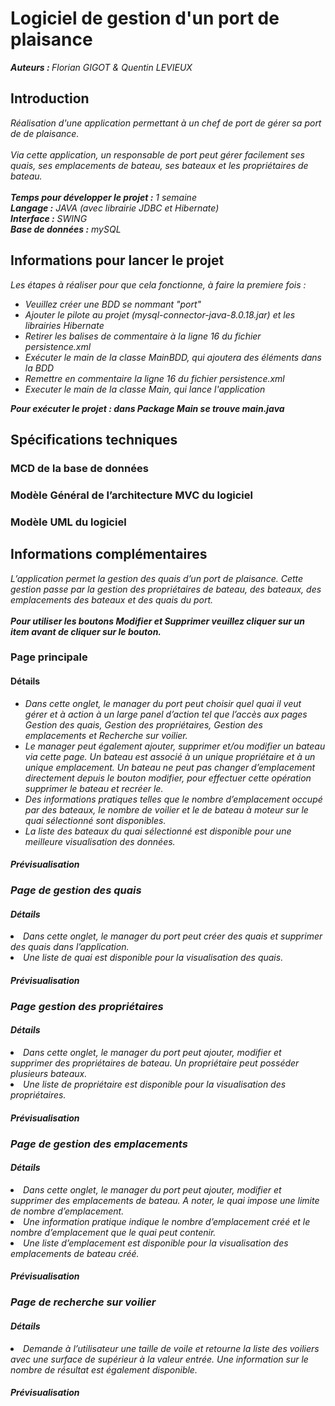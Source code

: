 <h1>Logiciel de gestion d'un port de plaisance</h1>
<p><em> <strong>Auteurs : </strong>Florian GIGOT & Quentin LEVIEUX</em></p>
<h2>Introduction</h2>
<p><em>
Réalisation d'une application permettant à un chef de port de gérer sa port de de plaisance.<br /><br />  
Via cette application, un responsable de port peut gérer facilement ses quais, ses emplacements de bateau, ses bateaux et les propriétaires de bateau.<br /><br /> 
<strong>Temps pour développer le projet :</strong> 1 semaine <br />
<strong>Langage :</strong> JAVA (avec librairie JDBC et Hibernate) <br />
<strong>Interface :</strong> SWING <br />
<strong>Base de données :</strong> mySQL <br />
</em></p>
<h2>Informations pour lancer le projet</h2>
<p><em>
Les étapes à réaliser pour que cela fonctionne, à faire la premiere fois :<br/>
<ul>
<li>Veuillez créer une BDD se nommant "port"</li>     
<li>Ajouter le pilote au projet (mysql-connector-java-8.0.18.jar) et les librairies Hibernate</li>
<li>Retirer les balises de commentaire à la ligne 16 du fichier persistence.xml </li>
<li>Exécuter le main de la classe MainBDD, qui ajoutera des éléments dans la BDD</li>
<li>Remettre en commentaire la ligne 16 du fichier persistence.xml </li>
<li>Executer le main de la classe Main, qui lance l'application</li>
</ul>
<strong>Pour exécuter le projet : dans Package Main se trouve main.java </strong>
</em></p>
<h2>Spécifications techniques</h2>
<h3>MCD de la base de données</h3>
<h3>Modèle Général de l’architecture MVC du logiciel</h3>
<h3>Modèle UML du logiciel</h3>
<h2>Informations complémentaires</h2>
<p><em>
 L’application permet la gestion des quais d’un port de plaisance. Cette gestion passe par la gestion des propriétaires de bateau, des bateaux, des emplacements des bateaux et des quais du port. </br></br>
<strong>Pour utiliser les boutons Modifier et Supprimer veuillez cliquer sur un item avant de cliquer sur le bouton.</strong></br>
</em></p>
<h3>Page principale</h3>
<h4>Détails</h4>
<em><ul>
<li>Dans cette onglet, le manager du port peut choisir quel quai il veut gérer et à action à un large panel d’action tel que l’accès aux pages Gestion des quais, Gestion des propriétaires, Gestion des emplacements et Recherche sur voilier.</li>
<li>Le manager peut également ajouter, supprimer et/ou modifier un bateau via cette page. Un bateau est associé à un unique propriétaire et à un unique emplacement. Un bateau ne peut pas changer d’emplacement directement depuis le bouton modifier, pour effectuer cette opération supprimer le bateau et recréer le.</li>
<li>Des informations pratiques telles que le nombre d’emplacement occupé par des bateaux, le nombre de voilier et le de bateau à moteur sur le quai sélectionné sont disponibles.</li>
<li>La liste des bateaux du quai sélectionné est disponible pour une meilleure visualisation des données.</li>
</ul>
<h4>Prévisualisation</h4>
<h3>Page de gestion des quais</h3>
<h4>Détails</h4>
<li>Dans cette onglet, le manager du port peut créer des quais et supprimer des quais dans l’application.</li>
<li>Une liste de quai est disponible pour la visualisation des quais.</li>
<h4>Prévisualisation</h4>
<h3>Page gestion des propriétaires</h3>
<h4>Détails</h4>
<li>Dans cette onglet, le manager du port peut ajouter, modifier et supprimer des propriétaires de bateau. Un propriétaire peut posséder plusieurs bateaux.</li>
<li>Une liste de propriétaire est disponible pour la visualisation des propriétaires.</li>
<h4>Prévisualisation</h4>
<h3>Page de gestion des emplacements</h3>
<h4>Détails</h4>
<li>Dans cette onglet, le manager du port peut ajouter, modifier et supprimer des emplacements de bateau. A noter, le quai impose une limite de nombre d’emplacement.</li>
<li>Une information pratique indique le nombre d’emplacement créé et le nombre d’emplacement que le quai peut contenir.</li>
<li>Une liste d’emplacement est disponible pour la visualisation des emplacements de bateau créé.</li>
<h4>Prévisualisation</h4>
<h3>Page de recherche sur voilier</h3>
<h4>Détails</h4>
<li>Demande à l’utilisateur une taille de voile et retourne la liste des voiliers avec une surface de supérieur à la valeur entrée. Une information sur le nombre de résultat est également disponible.</li>
<h4>Prévisualisation</h4>
